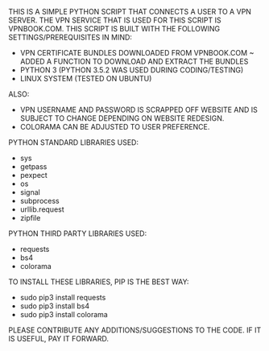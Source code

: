 THIS IS A SIMPLE PYTHON SCRIPT THAT CONNECTS A USER TO A VPN SERVER. THE VPN SERVICE THAT IS USED FOR THIS SCRIPT IS VPNBOOK.COM. THIS SCRIPT IS BUILT WITH THE FOLLOWING SETTINGS/PREREQUISITES IN MIND:

- VPN CERTIFICATE BUNDLES DOWNLOADED FROM VPNBOOK.COM
    ~ ADDED A FUNCTION TO DOWNLOAD AND EXTRACT THE BUNDLES
- PYTHON 3 (PYTHON 3.5.2 WAS USED DURING CODING/TESTING)
- LINUX SYSTEM (TESTED ON UBUNTU)

ALSO:
- VPN USERNAME AND PASSWORD IS SCRAPPED OFF WEBSITE AND IS SUBJECT TO CHANGE DEPENDING ON WEBSITE REDESIGN.
- COLORAMA CAN BE ADJUSTED TO USER PREFERENCE.


PYTHON STANDARD LIBRARIES USED:

- sys
- getpass
- pexpect
- os
- signal
- subprocess
- urllib.request
- zipfile

PYTHON THIRD PARTY LIBRARIES USED:

- requests
- bs4
- colorama

TO INSTALL THESE LIBRARIES, PIP IS THE BEST WAY:

- sudo pip3 install requests
- sudo pip3 install bs4
- sudo pip3 install colorama

	
PLEASE CONTRIBUTE ANY ADDITIONS/SUGGESTIONS TO THE CODE. IF IT IS USEFUL, PAY IT FORWARD.
